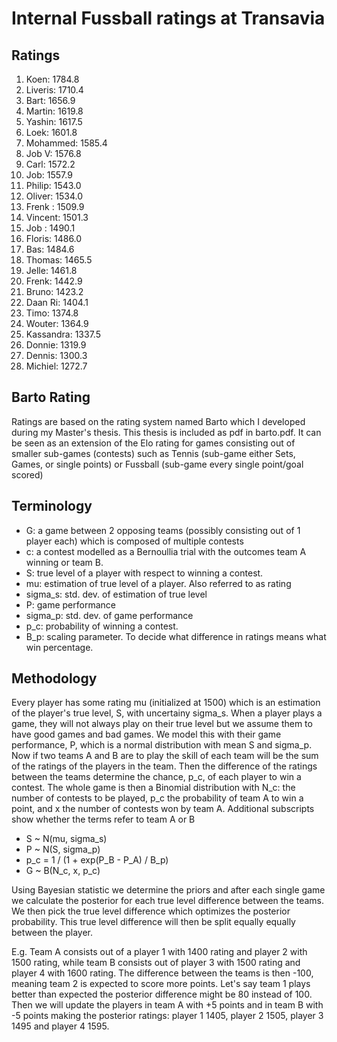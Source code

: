 # Internal Fussball ratings at Transavia
## Ratings
1. Koen: 1784.8 
2. Liveris: 1710.4 
3. Bart: 1656.9 
4. Martin: 1619.8 
5. Yashin: 1617.5 
6. Loek: 1601.8 
7. Mohammed: 1585.4 
8. Job V: 1576.8 
9. Carl: 1572.2 
10. Job: 1557.9 
11. Philip: 1543.0 
12. Oliver: 1534.0 
13. Frenk : 1509.9 
14. Vincent: 1501.3 
15. Job : 1490.1 
16. Floris: 1486.0 
17. Bas: 1484.6 
18. Thomas: 1465.5 
19. Jelle: 1461.8 
20. Frenk: 1442.9 
21. Bruno: 1423.2 
22. Daan Ri: 1404.1 
23. Timo: 1374.8 
24. Wouter: 1364.9 
25. Kassandra: 1337.5 
26. Donnie: 1319.9 
27. Dennis: 1300.3 
28. Michiel: 1272.7 

## Barto Rating
Ratings are based on the rating system named Barto which I developed during my Master's thesis. This thesis is included as pdf in barto.pdf. It can be seen as an extension of the Elo rating for games consisting out of smaller sub-games (contests) such as Tennis (sub-game either Sets, Games, or single points) or Fussball (sub-game every single point/goal scored)
## Terminology
- G: a game between 2 opposing teams (possibly consisting out of 1 player each) which is composed of multiple contests
- c: a contest modelled as a Bernoullia trial with the outcomes team A winning or team B.
- S: true level of a player with respect to winning a contest.
- mu: estimation of true level of a player. Also referred to as rating
- sigma_s: std. dev. of estimation of true level
- P: game performance
- sigma_p: std. dev. of game performance
- p_c: probability of winning a contest.
- B_p: scaling parameter. To decide what difference in ratings means what win percentage.
## Methodology
Every player has some rating mu (initialized at 1500) which is an estimation of the player's true level, S, with uncertainy sigma_s. When a player plays a game, they will not always play on their true level but we assume them to have good games and bad games. We model this with their game performance, P, which is a normal distribution with mean S and sigma_p. Now if two teams A and B are to play the skill of each team will be the sum of the ratings of the players in the team. Then the difference of the ratings between the teams determine the chance, p_c, of each player to win a contest. The whole game is then a Binomial distribution with N_c: the number of contests to be played, p_c the probability of team A to win a point, and x the number of contests won by team A. Additional subscripts show whether the terms refer to team A or B
- S ~ N(mu, sigma_s)
- P ~ N(S, sigma_p)
- p_c = 1 / (1 + exp(P_B - P_A) / B_p)
- G ~ B(N_c, x, p_c)

Using Bayesian statistic we determine the priors and after each single game we calculate the posterior for each true level difference between the teams. We then pick the true level difference which optimizes the posterior probability. This true level difference will then be split equally equally between the player. 

E.g. Team A consists out of a player 1 with 1400 rating and player 2 with 1500 rating, while team B consists out of player 3 with 1500 rating and player 4 with 1600 rating. The difference between the teams is then -100, meaning team 2 is expected to score more points. Let's say team 1 plays better than expected the posterior difference might be 80 instead of 100. Then we will update the players in team A with +5 points and in team B with -5 points making the posterior ratings: player 1 1405, player 2 1505, player 3 1495 and player 4 1595.